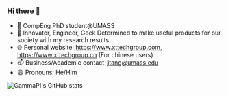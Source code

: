 ### Hi there 👋
- 🔭 CompEng PhD student@UMASS
- 🌱 Innovator, Engineer, Geek Determined to make useful products for our society with my research results.
- 🌐 Personal website: https://www.xttechgroup.com, https://www.xttechgroup.cn (For chinese users)
- 📫 Business/Academic contact: jtang@umass.edu
- 😄 Pronouns: He/Him

![GammaPI's GitHub stats](https://github-readme-stats.vercel.app/api?username=gammapi&count_private=true)
<!--
**GammaPi/gammapi** is a ✨ _special_ ✨ repository because its `README.md` (this file) appears on your GitHub profile.

Here are some ideas to get you started:

- 🔭 I’m currently working on ...
- 🌱 I’m currently learning ...
- 👯 I’m looking to collaborate on ...
- 🤔 I’m looking for help with ...
- 💬 Ask me about ...
- 📫 How to reach me: ...
- 😄 Pronouns: ...
- ⚡ Fun fact: ...
-->
